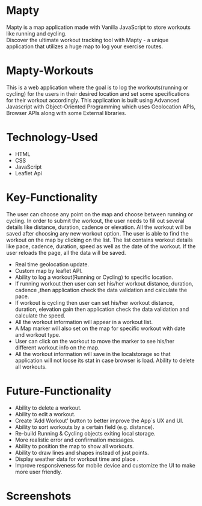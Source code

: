 # Mapty
Mapty is a map application made with Vanilla JavaScript to store workouts like running and cycling. <br> Discover the ultimate workout tracking tool with Mapty - a unique application that utilizes a huge map to log your exercise routes.

# Mapty-Workouts
This is a web application where the goal is to log the workouts(running or cycling) for the users in their desired location and set some specifications for their workout accordingly. This application is built using Advanced Javascript with Object-Oriented Programming which uses Geolocation APIs, Browser APIs along with some External libraries.

# Technology-Used
* HTML
* CSS
* JavaScript
* Leaflet Api

# Key-Functionality
The user can choose any point on the map and choose between running or cycling. In order to submit the workout, the user needs to fill out several details like distance, duration, cadence or elevation. All the workout will be saved after choosing any new workout option. The user is able to find the workout on the map by clicking on the list. The list contains workout details like pace, cadence, duration, speed as well as the date of the workout. If the user reloads the page, all the data will be saved.
* Real time geolocation update.
* Custom map by leaflet API.
* Ability to log a workout(Running or Cycling) to specific location.
* If running workout then user can set his/her workout distance, duration, cadence ,then application check the data validation and calculate the pace.
* If workout is cycling then user can set his/her workout distance, duration, elevation gain then application check the data validation and calculate the speed.
* All the workout information will appear in a workout list.
* A Map marker will also set on the map for specific workout with date and workout type.
* User can click on the workout to move the marker to see his/her different workout info on the map.
* All the workout information will save in the localstorage so that application will not loose its stat in case browser is load.
Ability to delete all workouts.

# Future-Functionality
* Ability to delete a workout.
* Ability to edit a workout.
* Create 'Add Workout' button to better improve the App`s UX and UI.
* Ability to sort workouts by a certain field (e.g. distance).
* Re-build Running & Cycling objects exiting local storage.
* More realistic error and confirmation messages.
* Ability to position the map to show all workouts.
* Ability to draw lines and shapes instead of just points.
* Display weather data for workout time and place .
* Improve responsiveness for mobile device and customize the UI to make more user friendly.

# Screenshots
